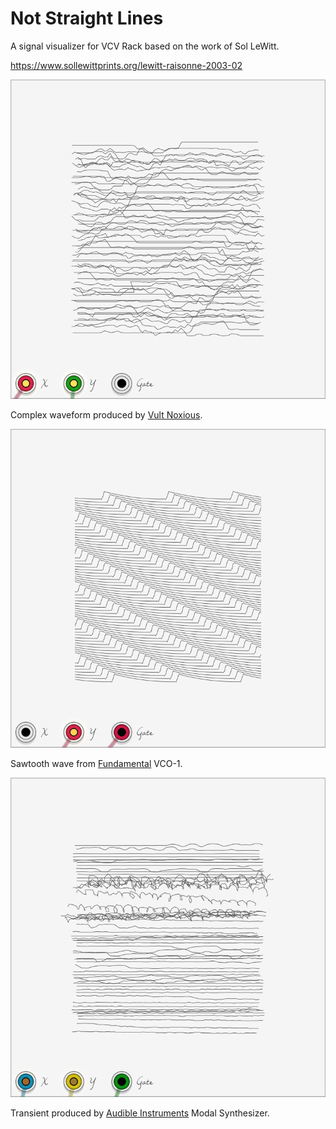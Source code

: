 # Not Straight Lines

A signal visualizer for VCV Rack based on the work of Sol LeWitt.

https://www.sollewittprints.org/lewitt-raisonne-2003-02

![](screenshot1.png)

Complex waveform produced by [Vult Noxious](https://modlfo.github.io/VultModules/noxious/).

![](screenshot2.png)

Sawtooth wave from [Fundamental](https://vcvrack.com/Fundamental.html) VCO-1.

![](screenshot3.png)

Transient produced by [Audible Instruments](https://vcvrack.com/AudibleInstruments.html) Modal Synthesizer.
